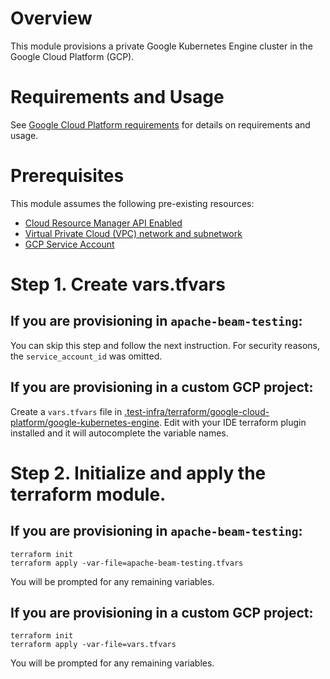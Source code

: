 <!--
    Licensed to the Apache Software Foundation (ASF) under one
    or more contributor license agreements.  See the NOTICE file
    distributed with this work for additional information
    regarding copyright ownership.  The ASF licenses this file
    to you under the Apache License, Version 2.0 (the
    "License"); you may not use this file except in compliance
    with the License.  You may obtain a copy of the License at

      http://www.apache.org/licenses/LICENSE-2.0

    Unless required by applicable law or agreed to in writing,
    software distributed under the License is distributed on an
    "AS IS" BASIS, WITHOUT WARRANTIES OR CONDITIONS OF ANY
    KIND, either express or implied.  See the License for the
    specific language governing permissions and limitations
    under the License.
-->

# Overview

This module provisions a private Google Kubernetes Engine cluster in the
Google Cloud Platform (GCP).

# Requirements and Usage

See [Google Cloud Platform requirements](../../google-cloud-platform/README.md)
for details on requirements and usage.

# Prerequisites

This module assumes the following pre-existing resources:

- [Cloud Resource Manager API Enabled](https://pantheon.corp.google.com/apis/library/cloudresourcemanager.googleapis.com)
- [Virtual Private Cloud (VPC) network and subnetwork](https://cloud.google.com/vpc/docs/create-modify-vpc-networks)
- [GCP Service Account](https://cloud.google.com/iam/docs/service-accounts-create)

# Step 1. Create vars.tfvars

## If you are provisioning in `apache-beam-testing`:

You can skip this step and follow the next instruction. For security reasons,
the `service_account_id` was omitted.

## If you are provisioning in a custom GCP project:

Create a `vars.tfvars` file
in [.test-infra/terraform/google-cloud-platform/google-kubernetes-engine](.).
Edit with your IDE terraform plugin installed and it will autocomplete the
variable names.

# Step 2. Initialize and apply the terraform module.

## If you are provisioning in `apache-beam-testing`:

```
terraform init
terraform apply -var-file=apache-beam-testing.tfvars
```

You will be prompted for any remaining variables.

## If you are provisioning in a custom GCP project:

```
terraform init
terraform apply -var-file=vars.tfvars
```

You will be prompted for any remaining variables.
